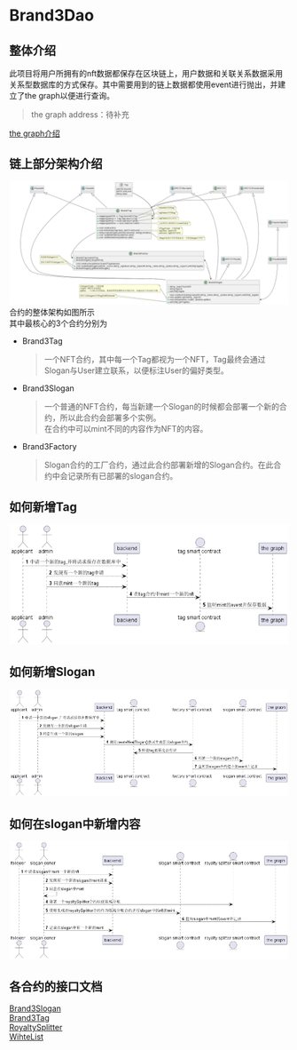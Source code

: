 # Brand3Dao

## 整体介绍

此项目将用户所拥有的nft数据都保存在区块链上，用户数据和关联关系数据采用关系型数据库的方式保存。其中需要用到的链上数据都使用event进行抛出，并建立了the
graph以便进行查询。
> the graph address：待补充

[the graph介绍](https://thegraph.com/en/)

## 链上部分架构介绍

![img_1.png](img_1.png)
合约的整体架构如图所示  
其中最核心的3个合约分别为

* Brand3Tag
  > 一个NFT合约，其中每一个Tag都视为一个NFT，Tag最终会通过Slogan与User建立联系，以便标注User的偏好类型。
* Brand3Slogan
  > 一个普通的NFT合约，每当新建一个Slogan的时候都会部署一个新的合约，所以此合约会部署多个实例。  
  > 在合约中可以mint不同的内容作为NFT的内容。
* Brand3Factory
  > Slogan合约的工厂合约，通过此合约部署新增的Slogan合约。在此合约中会记录所有已部署的slogan合约。

## 如何新增Tag

![img.png](img.png)

## 如何新增Slogan

![img_2.png](img_2.png)

## 如何在slogan中新增内容

![img_3.png](img_3.png)

## 各合约的接口文档

[Brand3Slogan](./docs/Brand3SloganDoc.md)  
[Brand3Tag](./docs/Brand3TagDoc.md)  
[RoyaltySplitter](./docs/RoyaltySplitterDoc.md)  
[WihteList](./docs/WhiteListDoc.md)  

